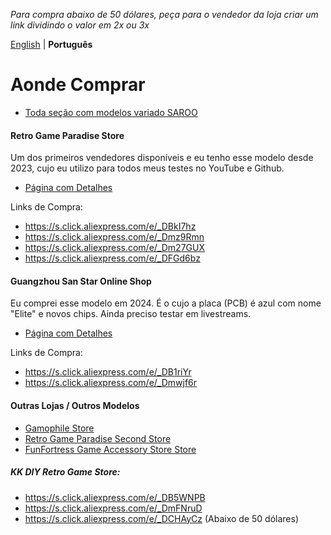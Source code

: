 _Para compra abaixo de 50 dólares, peça para o vendedor da loja criar um link dividindo o valor em 2x ou 3x_

[English](README.md) | **Português**

# Aonde Comprar

- [Toda seção com modelos variado SAROO](https://s.click.aliexpress.com/e/_DlFTuT1)

#### Retro Game Paradise Store

Um dos primeiros vendedores disponíveis e eu tenho esse modelo desde 2023, cujo eu utilizo para todos meus testes no YouTube e Github.

- [Página com Detalhes](../Cartridges/RetroGameParadiseStore/1.32F/README.md)

Links de Compra:

- https://s.click.aliexpress.com/e/_DBkI7hz
- https://s.click.aliexpress.com/e/_Dmz9Rmn
- https://s.click.aliexpress.com/e/_Dm27GUX
- https://s.click.aliexpress.com/e/_DFGd6bz

#### Guangzhou San Star Online Shop

Eu comprei esse modelo em 2024. É o cujo a placa (PCB) é azul com nome "Elite" e novos chips. Ainda preciso testar em livestreams.

- [Página com Detalhes](../Cartridges/GuangzhouSanStarOnlineShop/1.6/README.md)

Links de Compra:

- https://s.click.aliexpress.com/e/_DB1riYr
- https://s.click.aliexpress.com/e/_Dmwjf6r

#### Outras Lojas / Outros Modelos

- [Gamophile Store](https://s.click.aliexpress.com/e/_DFolRYn)
- [Retro Game Paradise Second Store](https://s.click.aliexpress.com/e/_DD69TwH)
- [FunFortress Game Accessory Store Store](https://s.click.aliexpress.com/e/_DlwHcLF)

##### KK DIY Retro Game Store:

- https://s.click.aliexpress.com/e/_DB5WNPB
- https://s.click.aliexpress.com/e/_DmFNruD
- https://s.click.aliexpress.com/e/_DCHAyCz (Abaixo de 50 dólares)
